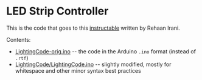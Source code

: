 LED Strip Controller
====================

This is the code that goes to this [instructable][] written by Rehaan Irani.

Contents:

* [LightingCode-orig.ino](LightingCode-orig.ino) -- the code in the Arduino `.ino` format (instead of `.rtf`)
* [LightingCode/LightingCode.ino](LightingCode/LightingCode.ino) -- slightly modified, mostly for whitespace
                                       and other minor syntax best practices

[instructable]: https://www.instructables.com/LED-Strip-Controller-1/#discuss
